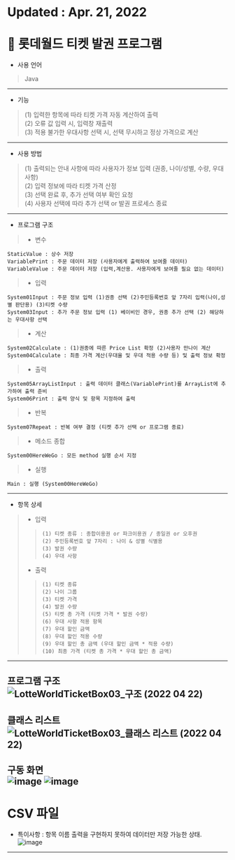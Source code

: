 Updated : Apr. 21, 2022 <br/><br/>
🎢 롯데월드 티켓 발권 프로그램 <br/> 
=====================================
+ 사용 언어<br/>
> Java<br/>
-------------------------------------
+ 기능<br/>
> (1) 입력한 항목에 따라 티켓 가격 자동 계산하여 출력<br/>
> (2) 오류 값 입력 시, 입력창 재출력<br/>
> (3) 적용 불가한 우대사항 선택 시, 선택 무시하고 정상 가격으로 계산<br/>
-------------------------------------
+ 사용 방법 <br/>
> (1) 출력되는 안내 사항에 따라 사용자가 정보 입력 (권종, 나이/성별, 수량, 우대사항) <br/>
> (2) 입력 정보에 따라 티켓 가격 산정 <br/>
> (3) 선택 완료 후, 추가 선택 여부 확인 요청 <br/>
> (4) 사용자 선택에 따라 추가 선택 or 발권 프로세스 종료 <br/>
-------------------------------------
+ 프로그램 구조
>+ 변수
<pre><code>StaticValue : 상수 저장 
VariablePrint : 주문 데이터 저장 (사용자에게 출력하여 보여줄 데이터)
VariableValue : 주문 데이터 저장 (입력,계산용. 사용자에게 보여줄 필요 없는 데이터)
</code></pre>
>+ 입력
<pre><code>System01Input : 주문 정보 입력 (1)권종 선택 (2)주민등록번호 앞 7자리 입력(나이,성별 판단용) (3)티켓 수량
System03Input : 추가 주문 정보 입력 (1) 베이비인 경우, 권종 추가 선택 (2) 해당하는 우대사항 선택
</code></pre>
>+ 계산
<pre><code>System02Calculate : (1)권종에 따른 Price List 확정 (2)사용자 만나이 계산
System04Calculate : 최종 가격 계산(우대율 및 우대 적용 수량 등) 및 출력 정보 확정  
</code></pre>
>+ 출력 
<pre><code>System05ArrayListInput : 출력 데이터 클래스(VariablePrint)를 ArrayList에 추가하여 출력 준비
System06Print : 출력 양식 및 항목 지정하여 출력
</code></pre>
>+ 반복
<pre><code>System07Repeat : 반복 여부 결정 (티켓 추가 선택 or 프로그램 종료)
</code></pre>
>+ 메소드 종합    
<pre><code>System00HereWeGo : 모든 method 실행 순서 지정
</code></pre>
>+ 실행
<pre><code>Main : 실행 (System00HereWeGo)
</code></pre>
-------------------------------------
+ 항목 상세
>+ 입력<br/>
>>`(1) 티켓 종류 : 종합이용권 or 파크이용권 / 종일권 or 오후권`<br/>
>>`(2) 주민등록번호 앞 7자리 : 나이 & 성별 식별용`<br/>
>>`(3) 발권 수량`<br/>
>>`(4) 우대 사항`<br/>
</code></pre>
>+ 출력<br/>
>>`(1) 티켓 종류`<br/>
>>`(2) 나이 그룹`<br/>
>>`(3) 티켓 가격`<br/>
>>`(4) 발권 수량`<br/>
>>`(5) 티켓 총 가격 (티켓 가격 * 발권 수량)` <br/>
>>`(6) 우대 사항 적용 항목`<br/>
>>`(7) 우대 할인 금액`<br/>
>>`(8) 우대 할인 적용 수량`<br/>
>>`(9) 우대 할인 총 금액 (우대 할인 금액 * 적용 수량)`<br/>
>>`(10) 최종 가격 (티켓 총 가격 * 우대 할인 총 금액)`<br/>
-------------------------------------
프로그램 구조 <br/> 
![LotteWorldTicketBox03_구조 (2022 04 22)](https://user-images.githubusercontent.com/100850714/164425116-1737741f-edef-4fbd-85cb-693b37371a54.jpg)
-------------------------------------
클래스 리스트 <br/> 
![LotteWorldTicketBox03_클래스 리스트 (2022 04 22)](https://user-images.githubusercontent.com/100850714/164425148-b9ec59a1-0a7f-46b3-8ecc-6fbc0bc56a47.jpg)
-------------------------------------
구동 화면<br/>
![image](https://user-images.githubusercontent.com/100850714/164576934-fb9976a1-b452-49ed-bf11-4094e0f81222.png)
![image](https://user-images.githubusercontent.com/100850714/164576964-71db4098-0e90-48f9-9f1b-734054d9cad8.png)
-------------------------------------
# CSV 파일<br/>
+ 특이사항 : 항목 이름 출력을 구현하지 못하여 데이터만 저장 가능한 상태.
![image](https://user-images.githubusercontent.com/100850714/164616697-234bed3a-de03-47cf-846b-a80a92e5ffb9.png)
-------------------------------------

